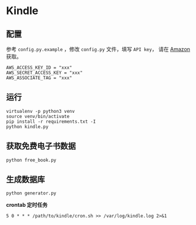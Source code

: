 # Kindle

## 配置

参考 `config.py.example` ，修改 `config.py` 文件，填写 `API key`， 请在 [Amazon](https://console.aws.amazon.com/iam/home#security_credential
) 获取。 

```shell
AWS_ACCESS_KEY_ID = "xxx"
AWS_SECRET_ACCESS_KEY = "xxx"
AWS_ASSOCIATE_TAG = "xxx"
```

## 运行

```shell
virtualenv -p python3 venv
source venv/bin/activate
pip install -r requirements.txt -I
python kindle.py
```

## 获取免费电子书数据

```shell
python free_book.py
```

## 生成数据库

```shell
python generator.py
```

**crontab 定时任务**

```shell
5 0 * * * /path/to/kindle/cron.sh >> /var/log/kindle.log 2>&1
```
